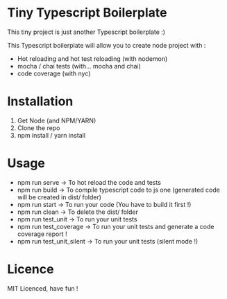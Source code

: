 # Tiny Typescript Boilerplate

This tiny project is just another Typescript boilerplate :)

This Typescript boilerplate will allow you to create node project with :
* Hot reloading and hot test reloading (with nodemon)
* mocha / chai tests (with... mocha and chai)
* code coverage (with nyc)

# Installation

1. Get Node (and NPM/YARN)
2. Clone the repo
3. npm install / yarn install

# Usage

* npm run serve -> To hot reload the code and tests
* npm run build -> To compile typescript code to js one (generated code will be created in dist/ folder)
* npm run start -> To run your code (You have to build it first !)
* npm run clean -> To delete the dist/ folder
* npm run test_unit -> To run your unit tests
* npm run test_coverage -> To run your unit tests and generate a code coverage report !
* npm run test_unit_silent -> To run your unit tests (silent mode !)

# Licence 

MIT Licenced, have fun !
